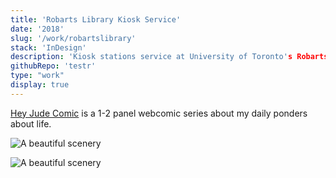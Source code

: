 ```yaml
---
title: 'Robarts Library Kiosk Service'
date: '2018'
slug: '/work/robartslibrary'
stack: 'InDesign'
description: 'Kiosk stations service at University of Toronto's Robarts Library.'
githubRepo: 'testr'
type: "work"  
display: true
---
```



[Hey Jude Comic](https://www.heyjudecomic.com) is a 1-2 panel webcomic series about my daily ponders about life. 


![A beautiful scenery](https://64.media.tumblr.com/1467c28ec4c4f411ea5db668e5275e65/26039d898306248c-9e/s640x960/d2ea873afbb4f2344134e7bb1f462432df0bbec9.pnj)




![A beautiful scenery](https://64.media.tumblr.com/748a5d37b4af238697091a4ce85121c2/6bbd30b085447c30-5f/s640x960/428e9c4ee4da3947fa4bfea19dc5735efd4532a9.pnj)

